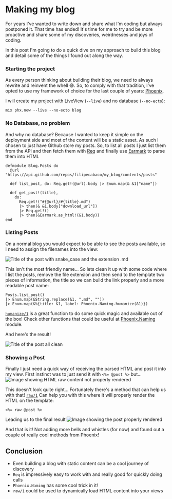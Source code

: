 # Making my blog

For years I've wanted to write down and share what I'm coding but always postponed it. That time has ended! It's time for me to try and be more proactive and share some of my discoveries, weirdnesses and joys of coding.

In this post I'm going to do a quick dive on my approach to build this blog and detail some of the things I found out along the way.

### Starting the project

As every person thinking about building their blog, we need to always rewrite and reinvent the whell 😅. So, to comply with that tradition, I've opted to use my framework of choice for the last couple of years: [Phoenix](https://www.phoenixframework.org/).

I will create my project with LiveView (`--live`) and no database (`--no-ecto`):
```
mix phx.new --live --no-ecto blog
```

### No Database, no problem

And why no database? Because I wanted to keep it simple on the deployment side and most of the content will be a static asset. As such I chosen to just have Github store my posts. So, to list all posts I just list them from the API and then fetch them with [Req](https://hex.pm/packages/req) and finally use [Earmark](https://hex.pm/packages/earmark) to parse them into HTML

```
defmodule Blog.Posts do
  @url "https://api.github.com/repos/filipecabaco/my_blog/contents/posts"

  def list_post, do: Req.get!(@url).body |> Enum.map(& &1["name"])

  def get_post!(title),
    do:
      Req.get!("#{@url}/#{title}.md")
      |> then(& &1.body["download_url"])
      |> Req.get!()
      |> then(&Earmark.as_html!(&1.body))
end
```

### Listing Posts
On a normal blog you would expect to be able to see the posts available, so I need to assign the filenames into the view:

![Title of the post with snake_case and the extension .md](/images/img1.png)

This isn't the most friendly name... So lets clean it up with some code where I list the posts, remove the file extension and then send to the template two pieces of information, the title so we can build the link properly and a more readable post name:

```
Posts.list_post()
|> Enum.map(&String.replace(&1, ".md", ""))
|> Enum.map(&%{title: &1, label: Phoenix.Naming.humanize(&1)})
```

[`humanize/1`](https://hexdocs.pm/phoenix/Phoenix.Naming.html) is a great function to do some quick magic and available out of the box! Check other functions that could be useful at [Phoenix.Naming](https://hexdocs.pm/phoenix/Phoenix.Naming.html) module.

And here's the result!

![Title of the post all clean](/images/img2.png)

### Showing a Post

Finally I just need a quick way of receiving the parsed HTML and post it into my view. First instinct was to just send it with `<%= @post %>` but...
![Image showing HTML raw content not properly rendered](/images/img3.png)

This doesn't look quite right... Fortunately there's a method that can help us with that! [`raw/1`](https://hexdocs.pm/phoenix_html/Phoenix.HTML.html#raw/1) Can help you with this where it will properly render the HTML on the template:
```
<%= raw @post %>
```

Leading us to the final result
![Image showing the post properly rendered](/images/img3.png)

And that is it! Not adding more bells and whistles (for now) and found out a couple of really cool methods from Phoenix!

## Conclusion

* Even building a blog with static content can be a cool journey of discovery
* `Req` is impressively easy to work with and really good for quickly doing calls
* `Phoenix.Naming` has some cool trick in it!
* `raw/1` could be used to dynamically load HTML content into your views
